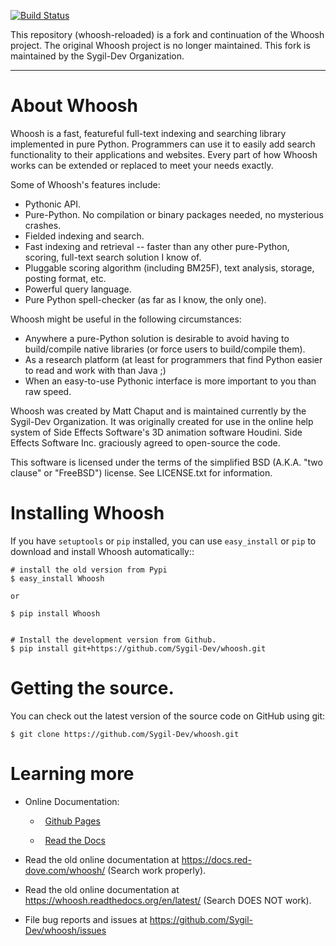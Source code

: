 [![Build Status](https://travis-ci.org/Sygil-Dev/whoosh-reloaded.svg?branch=master)](https://travis-ci.org/Sygil-Dev/whoosh-reloaded)

This repository (whoosh-reloaded) is a fork and continuation of the Whoosh project. The original Whoosh project is no longer maintained. This fork is maintained by the Sygil-Dev Organization.

--------------------------------------

About Whoosh
============

Whoosh is a fast, featureful full-text indexing and searching library
implemented in pure Python. Programmers can use it to easily add search
functionality to their applications and websites. Every part of how Whoosh
works can be extended or replaced to meet your needs exactly.

Some of Whoosh's features include:

* Pythonic API.
* Pure-Python. No compilation or binary packages needed, no mysterious crashes.
* Fielded indexing and search.
* Fast indexing and retrieval -- faster than any other pure-Python, scoring,
  full-text search solution I know of.
* Pluggable scoring algorithm (including BM25F), text analysis, storage,
  posting format, etc.
* Powerful query language.
* Pure Python spell-checker (as far as I know, the only one). 

Whoosh might be useful in the following circumstances:

* Anywhere a pure-Python solution is desirable to avoid having to build/compile
  native libraries (or force users to build/compile them).
* As a research platform (at least for programmers that find Python easier to
  read and work with than Java ;)
* When an easy-to-use Pythonic interface is more important to you than raw
  speed. 

Whoosh was created by Matt Chaput and is maintained currently by the Sygil-Dev Organization. It was originally created for use in the online help system of Side Effects Software's 3D animation software Houdini. Side Effects Software Inc. graciously agreed to open-source the code.

This software is licensed under the terms of the simplified BSD (A.K.A. "two
clause" or "FreeBSD") license. See LICENSE.txt for information.

Installing Whoosh
=================

If you have ``setuptools`` or ``pip`` installed, you can use ``easy_install``
or ``pip`` to download and install Whoosh automatically::

    # install the old version from Pypi
    $ easy_install Whoosh
    
    or
    
    $ pip install Whoosh
    
    
    # Install the development version from Github.
    $ pip install git+https://github.com/Sygil-Dev/whoosh.git

Getting the source.
==================

You can check out the latest version of the source code on GitHub using git:

    $ git clone https://github.com/Sygil-Dev/whoosh.git

Learning more
=============

* Online Documentation:
  
  *   [Github Pages](https://sygil-dev.github.io/whoosh-reloaded/)
  
  *   [Read the Docs](https://whoosh-reloaded.readthedocs.io/en/latest/) 

* Read the old online documentation at https://docs.red-dove.com/whoosh/ (Search work properly).

* Read the old online documentation at https://whoosh.readthedocs.org/en/latest/ (Search DOES NOT work).

* File bug reports and issues at https://github.com/Sygil-Dev/whoosh/issues
